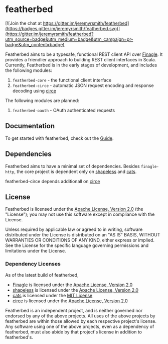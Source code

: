 # featherbed

[![Join the chat at https://gitter.im/jeremyrsmith/featherbed](https://badges.gitter.im/jeremyrsmith/featherbed.svg)](https://gitter.im/jeremyrsmith/featherbed?utm_source=badge&utm_medium=badge&utm_campaign=pr-badge&utm_content=badge)

Featherbed aims to be a typesafe, functional REST client API over [Finagle](https://github.com/twitter/finagle).
It provides a friendlier approach to building REST client interfaces in Scala.  Currently, Featherbed
is in the early stages of development, and includes the following modules:

 1. `featherbed-core` - the functional client interface
 2. `featherbed-circe` - automatic JSON request encoding and response decoding using [circe](https://github.com/travisbrown/circe)

The following modules are planned:

 1. `featherbed-oauth` - OAuth authenticated requests

## Documentation
To get started with featherbed, check out the [Guide](tut/).

## Dependencies

Featherbed aims to have a minimal set of dependencies.  Besides `finagle-http`, the core project is
dependent only on [shapeless](https://github.com/milessabin/shapeless) and [cats](https://github.com/typelevel/cats).

featherbed-circe depends additionall on [circe](https://github.com/travisbrown/circe)

## License

Featherbed is licensed under the [Apache License, Version 2.0](http://www.apache.org/licenses/LICENSE-2.0)
(the "License"); you may not use this software except in compliance with the License.

Unless required by applicable law or agreed to in writing, software distributed under the License is distributed on an
"AS IS" BASIS, WITHOUT WARRANTIES OR CONDITIONS OF ANY KIND, either express or implied. See the License for the specific
language governing permissions and limitations under the License.

### Dependency Licenses

As of the latest build of featherbed,

 * [Finagle](https://github.com/twitter/finagle) is licensed under the [Apache License, Version 2.0](http://www.apache.org/licenses/LICENSE-2.0)
 * [shapeless](https://github.com/milessabin/shapeless) is licensed under the [Apache License, Version 2.0](http://www.apache.org/licenses/LICENSE-2.0)
 * [cats](https://github.com/typelevel/cats) is licensed under the [MIT License](http://opensource.org/licenses/mit-license.php)
 * [circe](https://github.com/travisbrown/circe) is licensed under the [Apache License, Version 2.0](http://www.apache.org/licenses/LICENSE-2.0)

Featherbed is an independent project, and is neither governed nor endorsed by any of the above projects.  All uses of
the above projects by featherbed are within those allowed by each respective project's license.  Any software using
one of the above projects, even as a dependency of featherbed, must also abide by that project's license in addition to
featherbed's.
